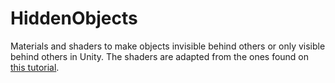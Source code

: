 # HiddenObjects
Materials and shaders to make objects invisible behind others or only visible behind others in Unity. The shaders are adapted from the ones found on [this tutorial](https://www.ronja-tutorials.com/2018/08/18/stencil-buffers.html).
